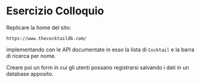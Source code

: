 # Esercizio Colloquio
Replicare la home del sito:
```
https://www.thecocktaildb.com/
```
implementando con le API documentate in esso la lista di `Cocktail` e la barra di ricerca per nome.

Creare poi un form in cui gli utenti possano registrarsi salvando i dati in un database apposito.
